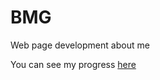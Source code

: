 # BMG
Web page development about me

You can see my progress [here](https://braianmg.github.io/BMG/)
